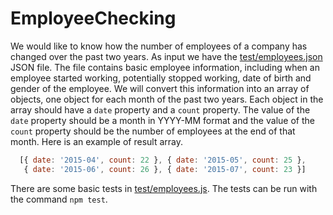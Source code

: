 # EmployeeChecking

We would like to know how the number of employees of a company has changed over the past two years. As input we have the [test/employees.json](test/employees.json) JSON file. The file contains basic employee information, including when an employee started working, potentially stopped working, date of birth and gender of the employee. We will convert this information into an array of objects, one object for each month of the past two years. Each object in the array should have a ```date``` property and a ```count``` property. The value of the ```date``` property should be a month in YYYY-MM format and the value of the ```count``` property should be the number of employees at the end of that month. Here is an example of result array.  
```javascript
  [{ date: '2015-04', count: 22 }, { date: '2015-05', count: 25 },
   { date: '2015-06', count: 26 }, { date: '2015-07', count: 23 }]
```
There are some basic tests in [test/employees.js](test/employees.js).
The tests can be run with the command ```npm test```.
